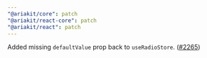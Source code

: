 ```yaml
---
"@ariakit/core": patch
"@ariakit/react-core": patch
"@ariakit/react": patch
---
```


Added missing `defaultValue` prop back to `useRadioStore`. ([#2265](https://github.com/ariakit/ariakit/pull/2265))
